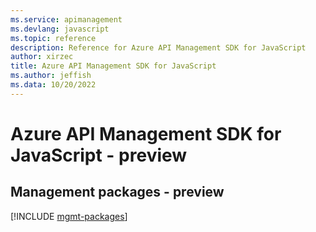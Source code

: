 ```yaml
---
ms.service: apimanagement
ms.devlang: javascript
ms.topic: reference
description: Reference for Azure API Management SDK for JavaScript
author: xirzec
title: Azure API Management SDK for JavaScript
ms.author: jeffish
ms.data: 10/20/2022
---
```

# Azure API Management SDK for JavaScript - preview

## Management packages - preview
[!INCLUDE [mgmt-packages](api-management-mgmt-index.md)]